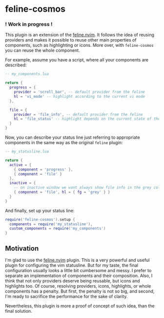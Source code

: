 # feline-cosmos 
### ! Work in progress !

This plugin is an extension of the [feline.nvim](https://github.com/feline-nvim/feline.nvim). 
It follows the idea of reusing providers and makes it possible to reuse other main properties 
of components, such as highlighting or icons. More over, with `feline-cosmos` you can reuse 
the whole component.

For example, assume you have a script, where all your components are described:

```lua
-- my_components.lua

return {
  progress = {
    provider = 'scroll_bar', -- default provider from the feline
    hl = 'vi_mode' -- highlight according to the current vi mode
  },

  file = {
    provider = 'file_info', -- default provider from the feline
    hl = 'file_status' -- highlight depends on the current state of the file (readonly, modified or not)
  }
}
```

Now, you can describe your status line just referring to appropriate components in the same way 
as the original `feline` plugin:

```lua
-- my_statusline.lua

return {
  active = {
    { component = 'progress' },
    { component = 'file' }
  },
  inactive = {
    -- on inactive window we want always show file info in the grey color
    { component = 'file', hl = { fg = 'grey' } }
  }
}
```

And finally, set up your status line:

```lua
require('feline-cosmos').setup {
  components = require('my_statusline'),
  custom_components = require('my_components')
}
```

## Motivation

I'm glad to use the [feline.nvim](https://github.com/feline-nvim/feline.nvim) plugin. 
This is a very powerful and useful plugin for configuring the vim statusline.
But for my taste, the final configuration usually looks a little bit cumbersome
and messy. I prefer to separate an implementation of components and their
composition. Also, I think that not only providers deserve being reusable, but icons and
highlights too. Of course, resolving providers, icons, highlights, or whole components has
a penalty. But first, the penalty is not so big, and second, I'm ready to sacrifice the 
performance for the sake of clarity.

Nevertheless, this plugin is more a proof of concept of such idea, than the final solution.
